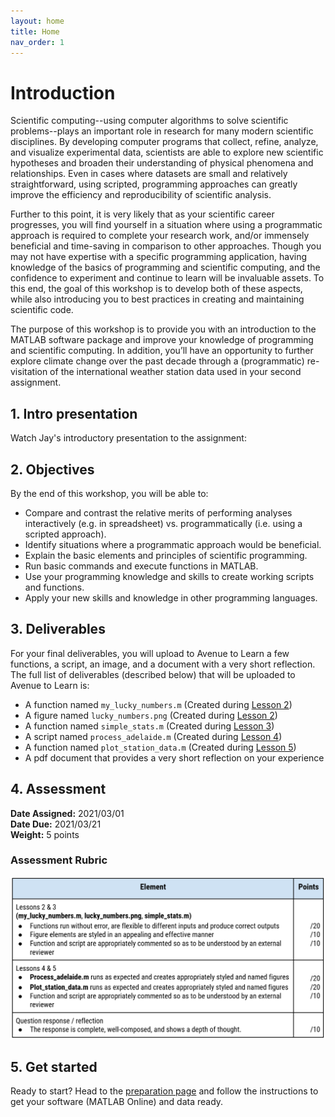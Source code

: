 ```yaml
---
layout: home
title: Home
nav_order: 1
---
```


# Introduction
Scientific computing--using computer algorithms to solve scientific problems--plays an important role in research for many modern scientific disciplines. By developing computer programs that collect, refine, analyze, and visualize experimental data, scientists are able to explore new scientific hypotheses and broaden their understanding of physical phenomena and relationships. Even in cases where datasets are small and relatively straightforward, using scripted, programming approaches can greatly improve the efficiency and reproducibility of scientific analysis.

Further to this point, it is very likely that as your scientific career progresses, you will find yourself in a situation where using a programmatic approach is required to complete your research work, and/or immensely beneficial and time-saving in comparison to other approaches. Though you may not have expertise with a specific programming application, having knowledge of the basics of programming and scientific computing, and the confidence to experiment and continue to learn will be invaluable assets. To this end, the goal of this workshop is to develop both of these aspects, while also introducing you to best practices in creating and maintaining scientific code. 

The purpose of this workshop is to provide you with an introduction to the MATLAB software package and improve your knowledge of programming and scientific computing. In addition, you’ll have an opportunity to further explore climate change over the past decade through a (programmatic) re-visitation of the international weather station data used in your second assignment. 

## 1. Intro presentation
Watch Jay's introductory presentation to the assignment: 

## 2. Objectives
By the end of this workshop, you will be able to:
- Compare and contrast the relative merits of performing analyses interactively (e.g. in spreadsheet) vs. programmatically (i.e. using a scripted approach).
- Identify situations where a programmatic approach would be beneficial.
- Explain the basic elements and principles of scientific programming.
- Run basic commands and execute functions in MATLAB.
- Use your programming knowledge and skills to create working scripts and functions. 
- Apply your new skills and knowledge in other programming languages.

## 3. Deliverables
For your final deliverables, you will upload to Avenue to Learn a few functions, a script, an image, and a document with a very short reflection. The full list of deliverables (described below) that will be uploaded to Avenue to Learn is: 
- A function named ```my_lucky_numbers.m``` (Created during [Lesson 2](lesson2))
- A figure named ```lucky_numbers.png``` (Created during [Lesson 2](lesson2))
- A function named ```simple_stats.m``` (Created during [Lesson 3](lesson3))
- A script named ```process_adelaide.m``` (Created during [Lesson 4](lesson4))
- A function named ```plot_station_data.m``` (Created during [Lesson 5](lesson5))
- A pdf document that provides a very short reflection on your experience

## 4. Assessment
**Date Assigned:**	2021/03/01  
**Date Due:** 		2021/03/21   
**Weight:** 		5 points  

### Assessment Rubric
![Assessment rubric](assets/img/rubric.png)

## 5. Get started 
Ready to start? Head to the [preparation page](preparation) and follow the instructions to get your software (MATLAB Online) and data ready.